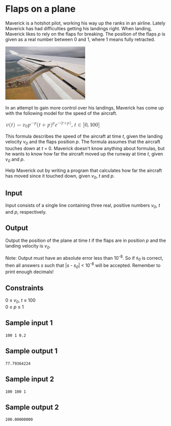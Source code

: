 # Flaps on a plane
Maverick is a hotshot pilot, working his way up the ranks in an airline. Lately Maverick has had difficulties getting his landings right. When landing, Maverick likes to rely on the flaps for breaking. The position of the flaps _p_ is given as a real number between 0 and 1, where 1 means fully retracted.

![](../images/flaps.png)

In an attempt to gain more control over his landings, Maverick has come up with the following model for the speed of the aircraft.

![speed formula](../images/flaps-speed-formula.png)

This formula describes the speed of the aircraft at time _t_, given the landing velocity _v<sub>0</sub>_ and the flaps position _p_. The formula assumes that the aircraft touches down at _t_ = 0. Maverick doesn't know anything about formulas, but he wants to know how far the aircraft moved up the runway at time _t_, given _v<sub>0</sub>_ and _p_.

Help Maverick out by writing a program that calculates how far the aircraft has moved since it touched down, given _v<sub>0</sub>_, _t_ and _p_.

## Input
Input consists of a single line containing three real, positive numbers _v<sub>0</sub>_, _t_ and _p_, respectively.

## Output
Output the position of the plane at time _t_ if the flaps are in position _p_ and the landing velocity is _v<sub>0</sub>_.

Note: Output must have an absolute error less than 10<sup>-8</sup>. So if _s<sub>0</sub>_ is correct, then all answers _s_ such that |_s_ - _s<sub>0</sub>_| < 10<sup>-8</sup> will be accepted. Remember to print enough decimals!

## Constraints
0 &le; _v<sub>0</sub>_, _t_ &le; 100  
0 &le; _p_ &le; 1

## Sample input 1
```
100 1 0.2
```
## Sample output 1
```
77.79364224
```

## Sample input 2
```
100 100 1
```
## Sample output 2
```
200.00000000
```